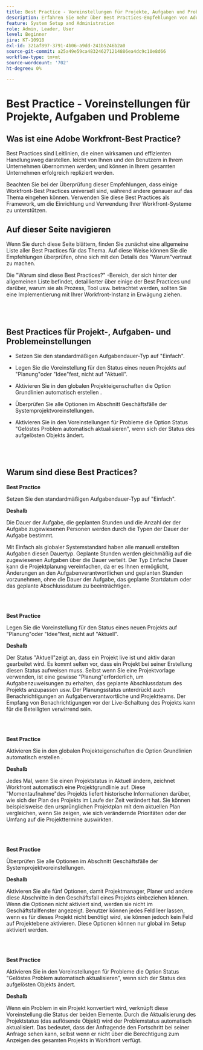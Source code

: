 ```yaml
---
title: Best Practice - Voreinstellungen für Projekte, Aufgaben und Probleme
description: Erfahren Sie mehr über Best Practices-Empfehlungen von Adobe Workfront-Experten zur Einrichtung, Verwaltung und Verwendung von Workfront-Projekt-, Aufgaben- und Problemeinstellungen.
feature: System Setup and Administration
role: Admin, Leader, User
level: Beginner
jira: KT-10918
exl-id: 321af897-3791-4b06-a9dd-241b5246b2a0
source-git-commit: a25a49e59ca483246271214886ea4dc9c10e8d66
workflow-type: tm+mt
source-wordcount: '702'
ht-degree: 0%

---
```


# Best Practice - Voreinstellungen für Projekte, Aufgaben und Probleme

## Was ist eine Adobe Workfront-Best Practice?

Best Practices sind Leitlinien, die einen wirksamen und effizienten Handlungsweg darstellen. leicht von Ihnen und den Benutzern in Ihrem Unternehmen übernommen werden; und können in Ihrem gesamten Unternehmen erfolgreich repliziert werden.

Beachten Sie bei der Überprüfung dieser Empfehlungen, dass einige Workfront-Best Practices universell sind, während andere genauer auf das Thema eingehen können. Verwenden Sie diese Best Practices als Framework, um die Einrichtung und Verwendung Ihrer Workfront-Systeme zu unterstützen.

## Auf dieser Seite navigieren

Wenn Sie durch diese Seite blättern, finden Sie zunächst eine allgemeine Liste aller Best Practices für das Thema. Auf diese Weise können Sie die Empfehlungen überprüfen, ohne sich mit den Details des &quot;Warum&quot;vertraut zu machen.

Die &quot;Warum sind diese Best Practices?&quot; -Bereich, der sich hinter der allgemeinen Liste befindet, detaillierter über einige der Best Practices und darüber, warum sie als Prozess, Tool usw. betrachtet werden, sollten Sie eine Implementierung mit Ihrer Workfront-Instanz in Erwägung ziehen.

</br>
</br>

## Best Practices für Projekt-, Aufgaben- und Problemeinstellungen

* Setzen Sie den standardmäßigen Aufgabendauer-Typ auf &quot;Einfach&quot;.

* Legen Sie die Voreinstellung für den Status eines neuen Projekts auf &quot;Planung&quot;oder &quot;Idee&quot;fest, nicht auf &quot;Aktuell&quot;.

* Aktivieren Sie in den globalen Projekteigenschaften die Option Grundlinien automatisch erstellen .

* Überprüfen Sie alle Optionen im Abschnitt Geschäftsfälle der Systemprojektvoreinstellungen.

* Aktivieren Sie in den Voreinstellungen für Probleme die Option Status &quot;Gelöstes Problem automatisch aktualisieren&quot;, wenn sich der Status des aufgelösten Objekts ändert.

</br>
</br>


## Warum sind diese Best Practices?

**Best Practice**

Setzen Sie den standardmäßigen Aufgabendauer-Typ auf &quot;Einfach&quot;.

**Deshalb**

Die Dauer der Aufgabe, die geplanten Stunden und die Anzahl der der Aufgabe zugewiesenen Personen werden durch die Typen der Dauer der Aufgabe bestimmt.

Mit Einfach als globaler Systemstandard haben alle manuell erstellten Aufgaben diesen Dauertyp. Geplante Stunden werden gleichmäßig auf die zugewiesenen Aufgaben über die Dauer verteilt. Der Typ Einfache Dauer kann die Projektplanung vereinfachen, da er es Ihnen ermöglicht, Änderungen an den Aufgabenverantwortlichen und geplanten Stunden vorzunehmen, ohne die Dauer der Aufgabe, das geplante Startdatum oder das geplante Abschlussdatum zu beeinträchtigen.

</br>
</br>

**Best Practice**

Legen Sie die Voreinstellung für den Status eines neuen Projekts auf &quot;Planung&quot;oder &quot;Idee&quot;fest, nicht auf &quot;Aktuell&quot;.

**Deshalb**

Der Status &quot;Aktuell&quot;zeigt an, dass ein Projekt live ist und aktiv daran gearbeitet wird. Es kommt selten vor, dass ein Projekt bei seiner Erstellung diesen Status aufweisen muss. Selbst wenn Sie eine Projektvorlage verwenden, ist eine gewisse &quot;Planung&quot;erforderlich, um Aufgabenzuweisungen zu erhalten, das geplante Abschlussdatum des Projekts anzupassen usw. Der Planungsstatus unterdrückt auch Benachrichtigungen an Aufgabenverantwortliche und Projektteams. Der Empfang von Benachrichtigungen vor der Live-Schaltung des Projekts kann für die Beteiligten verwirrend sein.

</br>
</br>

**Best Practice**

Aktivieren Sie in den globalen Projekteigenschaften die Option Grundlinien automatisch erstellen .

**Deshalb**

Jedes Mal, wenn Sie einen Projektstatus in Aktuell ändern, zeichnet Workfront automatisch eine Projektgrundlinie auf. Diese &quot;Momentaufnahme&quot;des Projekts liefert historische Informationen darüber, wie sich der Plan des Projekts im Laufe der Zeit verändert hat. Sie können beispielsweise den ursprünglichen Projektplan mit dem aktuellen Plan vergleichen, wenn Sie zeigen, wie sich verändernde Prioritäten oder der Umfang auf die Projekttermine auswirkten.

</br>
</br>

**Best Practice**

Überprüfen Sie alle Optionen im Abschnitt Geschäftsfälle der Systemprojektvoreinstellungen.

**Deshalb**

Aktivieren Sie alle fünf Optionen, damit Projektmanager, Planer und andere diese Abschnitte in den Geschäftsfall eines Projekts einbeziehen können. Wenn die Optionen nicht aktiviert sind, werden sie nicht im Geschäftsfallfenster angezeigt. Benutzer können jedes Feld leer lassen, wenn es für dieses Projekt nicht benötigt wird, sie können jedoch kein Feld auf Projektebene aktivieren. Diese Optionen können nur global im Setup aktiviert werden.

</br>
</br>

**Best Practice**

Aktivieren Sie in den Voreinstellungen für Probleme die Option Status &quot;Gelöstes Problem automatisch aktualisieren&quot;, wenn sich der Status des aufgelösten Objekts ändert.

**Deshalb**

Wenn ein Problem in ein Projekt konvertiert wird, verknüpft diese Voreinstellung die Status der beiden Elemente. Durch die Aktualisierung des Projektstatus (das auflösende Objekt) wird der Problemstatus automatisch aktualisiert. Das bedeutet, dass der Anfragende den Fortschritt bei seiner Anfrage sehen kann, selbst wenn er nicht über die Berechtigung zum Anzeigen des gesamten Projekts in Workfront verfügt.
